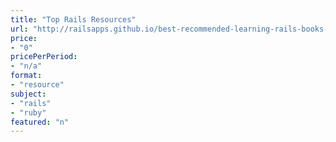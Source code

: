 ```yaml
---
title: "Top Rails Resources"
url: "http://railsapps.github.io/best-recommended-learning-rails-books-resources.html"
price: 
- "0"
pricePerPeriod: 
- "n/a"
format: 
- "resource"
subject: 
- "rails"
- "ruby"
featured: "n"
---
```

